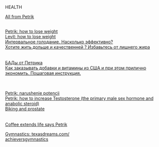 HEALTH

[All from Petrik](https://www.youtube.com/results?search_query=%D0%A3%D0%BB%D1%8C%D1%82%D1%80%D0%B0%D1%81%D0%B0%D1%83%D0%BD%D0%B4+%D0%9F%D1%80%D0%BE&sp=EiG4AQHCARtDaElKcWI2YW85ak4xRUFSbGhqZ1lOTF8tVVk%253D)<br>
[]()<br>

[Petrik: how to lose weight](https://youtu.be/EX8Ib1I-bk4)<br>
[Levit:  how to lose weight](https://youtu.be/l9d-fIema4c)<br>
[Интервальное голодание. Насколько эффективно? ](https://www.youtube.com/watch?v=7G7XXpo0hhk&feature=youtu.be)<br>
[Хотите жить дольше и качественней ? Избавьтесь от лишнего жира](https://youtu.be/XZya0koDHGM)<br>
[]()<br>
[]()<br>
[БАДы от Петрика](https://youtu.be/yDxh1V_hEzA)<br>
[Как заказывать добавки и витамины из США и при этом прилично экономить. Пошаговая инструкция.](https://www.youtube.com/watch?v=qQyQ_axAtaY)<br>
[]()<br>
[]()<br>


[Petrik: narushenie potencii](https://youtu.be/lg2GGDFqGmc)<br>
[Petrik: how to increase Testosterone (the primary male sex hormone and anabolic steroid)](https://youtu.be/KTcKOwMX7ew)<br>
[Biking and prostate](https://youtu.be/fUvmxQaWVbE)<br>
[]()<br>
[]()<br>
[Coffee extends life says Petrik](https://youtu.be/SL0lvMzeLdo)<br>


[Gymnastics: texasdreams.com/](http://texasdreams.com/)<br>
[achieversgymnastics](https://www.achieversgymnastics.com/)<br>
[]()<br>
[]()<br>
[]()<br>
[]()<br>

[]()<br>

[]()<br>
[]()<br>
[]()<br>
[]()<br>
[]()<br>
[]()<br>
[]()<br>
[]()<br>
[]()<br>
[]()<br>
[]()<br>
[]()<br>
[]()<br>
[]()<br>
[]()<br>
[]()<br>
[]()<br>
[]()<br>

